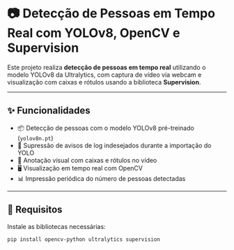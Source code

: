 # 📷 Detecção de Pessoas em Tempo Real com YOLOv8, OpenCV e Supervision

Este projeto realiza **detecção de pessoas em tempo real** utilizando o modelo YOLOv8 da Ultralytics, com captura de vídeo via webcam e visualização com caixas e rótulos usando a biblioteca **Supervision**. 

---

## ✨ Funcionalidades

- 📦 Detecção de pessoas com o modelo YOLOv8 pré-treinado (`yolov8n.pt`)
- 🧠 Supressão de avisos de log indesejados durante a importação do YOLO
- 🔲 Anotação visual com caixas e rótulos no vídeo
- 🖥️ Visualização em tempo real com OpenCV
- 📊 Impressão periódica do número de pessoas detectadas

---

## 📁 Requisitos

Instale as bibliotecas necessárias:

```bash
pip install opencv-python ultralytics supervision


